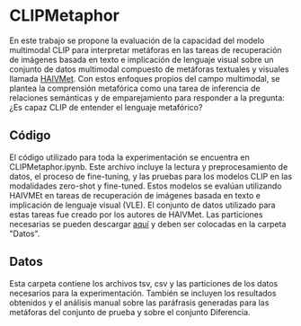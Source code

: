 # CLIPMetaphor

En este trabajo se propone la evaluación de la capacidad del modelo multimodal CLIP para interpretar metáforas en las tareas de recuperación de imágenes basada en texto e implicación de lenguaje visual sobre un conjunto de datos multimodal compuesto de metáforas textuales y visuales llamada [HAIVMet](https://arxiv.org/pdf/2305.14724).  Con estos enfoques propios del campo multimodal, se plantea la comprensión metafórica como una tarea de inferencia de relaciones semánticas y de emparejamiento para responder a la pregunta: ¿Es capaz CLIP de entender el lenguaje metafórico?

## Código

El código utilizado para toda la experimentación se encuentra en CLIPMetaphor.ipynb. Este archivo incluye la lectura y preprocesamiento de datos, el proceso de fine-tuning, y las pruebas para los modelos CLIP en las modalidades zero-shot y fine-tuned. Estos modelos se evalúan utilizando HAIVMEt en tareas de recuperación de imágenes basada en texto e implicación de lenguaje visual (VLE). El conjunto de datos utilizado para estas tareas fue creado por los autores de HAIVMet. Las particiones necesarias se pueden descargar [aquí](https://visual-metaphors-finetuned-model.s3.amazonaws.com/metviz-ve.zip) y deben ser colocadas en la carpeta "Datos".

## Datos

Esta carpeta contiene los archivos tsv, csv y las particiones de los datos necesarios para la experimentación. También se incluyen los resultados obtenidos y el análisis manual sobre las paráfrasis generadas para las metáforas del conjunto de prueba y sobre el conjunto Diferencia.
